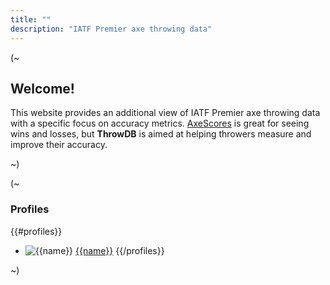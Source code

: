 ```yaml
---
title: ""
description: "IATF Premier axe throwing data"
---
```


[axe-scores]: https://axescores.com

(~

## Welcome!

This website provides an additional view of IATF Premier axe throwing data with a specific focus on accuracy metrics. [AxeScores][axe-scores] is great for seeing wins and losses, but **ThrowDB** is aimed at helping throwers measure and improve their accuracy.

~)

(~

### Profiles

{{#profiles}}
- ![{{name}}](data:image/png;base64,{{image}}) [{{name}}](/{{profileId}})
{{/profiles}}

~)